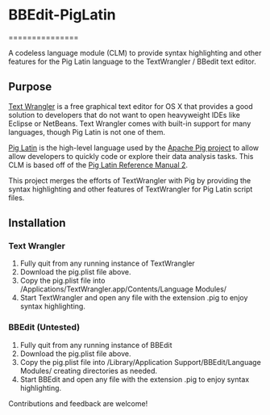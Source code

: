 # BBEdit-PigLatin
===============

A codeless language module (CLM) to provide syntax highlighting and other features for the Pig Latin language to the TextWrangler / BBedit text editor.

## Purpose
[Text Wrangler](http://www.barebones.com/products/textwrangler/) is a free graphical text editor for OS X that provides a good solution to developers that do not want to open heavyweight IDEs like Eclipse or NetBeans. Text Wrangler comes with built-in support for many languages, though Pig Latin is not one of them.

[Pig Latin](http://pig.apache.org/docs/r0.14.0/basic.html) is the high-level language used by the [Apache Pig project](http://pig.apache.org/) to allow allow developers to quickly code or explore their data analysis tasks. This CLM is based off of the [Pig Latin Reference Manual 2](https://pig.apache.org/docs/r0.7.0/piglatin_ref2.html).

This project merges the efforts of TextWrangler with Pig by providing the syntax highlighting and other features of TextWrangler for Pig Latin script files.

## Installation
### Text Wrangler
1. Fully quit from any running instance of TextWrangler
2. Download the pig.plist file above.
3. Copy the pig.plist file into /Applications/TextWrangler.app/Contents/Language Modules/
4. Start TextWrangler and open any file with the extension .pig to enjoy syntax highlighting.

### BBEdit (Untested)
1. Fully quit from any running instance of BBEdit
2. Download the pig.plist file above.
3. Copy the pig.plist file into /Library/Application Support/BBEdit/Language Modules/ creating directories as needed.
4. Start BBEdit and open any file with the extension .pig to enjoy syntax highlighting.

Contributions and feedback are welcome!
